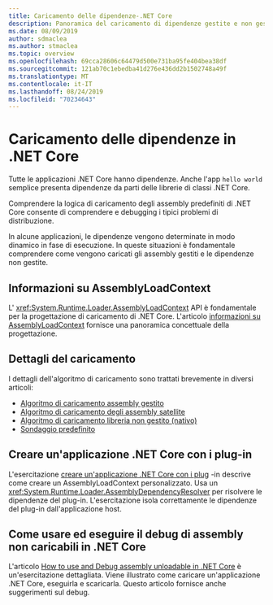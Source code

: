 ```yaml
---
title: Caricamento delle dipendenze-.NET Core
description: Panoramica del caricamento di dipendenze gestite e non gestite in .NET Core
ms.date: 08/09/2019
author: sdmaclea
ms.author: stmaclea
ms.topic: overview
ms.openlocfilehash: 69cca28606c64479d500e731ba95fe404bea38df
ms.sourcegitcommit: 121ab70c1ebedba41d276e436dd2b1502748a49f
ms.translationtype: MT
ms.contentlocale: it-IT
ms.lasthandoff: 08/24/2019
ms.locfileid: "70234643"
---
```

# <a name="dependency-loading-in-net-core"></a>Caricamento delle dipendenze in .NET Core

Tutte le applicazioni .NET Core hanno dipendenze. Anche l'app `hello world` semplice presenta dipendenze da parti delle librerie di classi .NET Core.

Comprendere la logica di caricamento degli assembly predefiniti di .NET Core consente di comprendere e debugging i tipici problemi di distribuzione.

In alcune applicazioni, le dipendenze vengono determinate in modo dinamico in fase di esecuzione. In queste situazioni è fondamentale comprendere come vengono caricati gli assembly gestiti e le dipendenze non gestite.

## <a name="understanding-assemblyloadcontext"></a>Informazioni su AssemblyLoadContext

L' <xref:System.Runtime.Loader.AssemblyLoadContext> API è fondamentale per la progettazione di caricamento di .NET Core. L'articolo [informazioni su AssemblyLoadContext](understanding-assemblyloadcontext.md) fornisce una panoramica concettuale della progettazione.

## <a name="loading-details"></a>Dettagli del caricamento

I dettagli dell'algoritmo di caricamento sono trattati brevemente in diversi articoli:
- [Algoritmo di caricamento assembly gestito](loading-managed.md)
- [Algoritmo di caricamento degli assembly satellite](loading-resources.md)
- [Algoritmo di caricamento libreria non gestito (nativo)](loading-unmanaged.md)
- [Sondaggio predefinito](default-probing.md)

## <a name="create-a-net-core-application-with-plugins"></a>Creare un'applicazione .NET Core con i plug-in

L'esercitazione [creare un'applicazione .NET Core con i plug](../tutorials/creating-app-with-plugin-support.md) -in descrive come creare un AssemblyLoadContext personalizzato. Usa un <xref:System.Runtime.Loader.AssemblyDependencyResolver> per risolvere le dipendenze del plug-in. L'esercitazione isola correttamente le dipendenze del plug-in dall'applicazione host.

## <a name="how-to-use-and-debug-assembly-unloadability-in-net-core"></a>Come usare ed eseguire il debug di assembly non caricabili in .NET Core

L'articolo [How to use and Debug assembly unloadable in .NET Core](../../standard/assembly/unloadability-howto.md) è un'esercitazione dettagliata. Viene illustrato come caricare un'applicazione .NET Core, eseguirla e scaricarla. Questo articolo fornisce anche suggerimenti sul debug.
